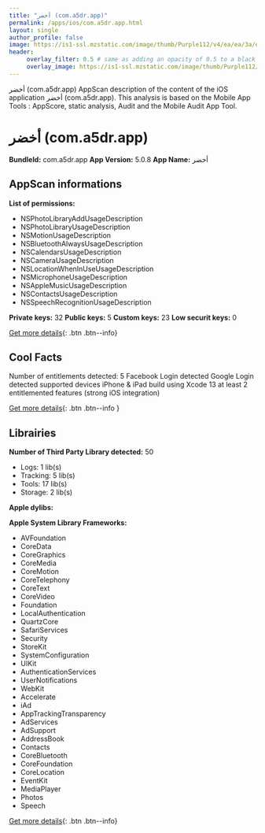 ```yaml
---
title: "أخضر (com.a5dr.app)"
permalink: /apps/ios/com.a5dr.app.html
layout: single
author_profile: false
image: https://is1-ssl.mzstatic.com/image/thumb/Purple112/v4/ea/ea/3a/eaea3a41-c0e5-bc3f-0eeb-ba75d1ddbbf3/AppIcon-1x_U007emarketing-0-10-0-85-220.png/512x512bb.jpg
header: 
     overlay_filter: 0.5 # same as adding an opacity of 0.5 to a black background
     overlay_image: https://is1-ssl.mzstatic.com/image/thumb/Purple112/v4/ea/ea/3a/eaea3a41-c0e5-bc3f-0eeb-ba75d1ddbbf3/AppIcon-1x_U007emarketing-0-10-0-85-220.png/512x512bb.jpg
---
```

أخضر (com.a5dr.app) AppScan description of the content of the iOS application أخضر (com.a5dr.app). This analysis is based on the Mobile App Tools : AppScore, static analysis, Audit and the Mobile Audit App Tool.

# أخضر (com.a5dr.app)

**BundleId:** com.a5dr.app
**App Version:** 5.0.8
**App Name:** أخضر


## AppScan informations 

**List of permissions:** 
- NSPhotoLibraryAddUsageDescription
- NSPhotoLibraryUsageDescription
- NSMotionUsageDescription
- NSBluetoothAlwaysUsageDescription
- NSCalendarsUsageDescription
- NSCameraUsageDescription
- NSLocationWhenInUseUsageDescription
- NSMicrophoneUsageDescription
- NSAppleMusicUsageDescription
- NSContactsUsageDescription
- NSSpeechRecognitionUsageDescription
  
  
**Private keys:** 32
**Public keys:** 5
**Custom keys:** 23
**Low securit keys:** 0
  
[Get more details](/pricing.html){: .btn .btn--info}

## Cool Facts

Number of entitlements detected: 5
Facebook Login detected
Google Login detected
supported devices iPhone & iPad
build using Xcode 13
at least 2 entitlemented features (strong iOS integration)
  
[Get more details](/pricing.html){: .btn .btn--info }

## Librairies 
**Number of Third Party Library detected:** 50
- Logs: 1 lib(s)
- Tracking: 5 lib(s)
- Tools: 17 lib(s)
- Storage: 2 lib(s)


**Apple dylibs:**


**Apple System Library Frameworks:**
- AVFoundation
- CoreData
- CoreGraphics
- CoreMedia
- CoreMotion
- CoreTelephony
- CoreText
- CoreVideo
- Foundation
- LocalAuthentication
- QuartzCore
- SafariServices
- Security
- StoreKit
- SystemConfiguration
- UIKit
- AuthenticationServices
- UserNotifications
- WebKit
- Accelerate
- iAd
- AppTrackingTransparency
- AdServices
- AdSupport
- AddressBook
- Contacts
- CoreBluetooth
- CoreFoundation
- CoreLocation
- EventKit
- MediaPlayer
- Photos
- Speech


  
[Get more details](/pricing.html){: .btn .btn--info}

